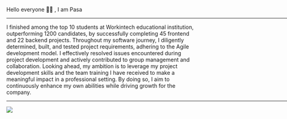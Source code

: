 Hello everyone 👋🏻 , I am Pasa

<hr width="850"/>

I finished among the top 10 students at Workintech educational institution, outperforming 1200 candidates, by successfully completing 45 frontend and 22 backend projects. Throughout my software journey, I diligently determined, built, and tested project requirements, adhering to the Agile development model. I effectively resolved issues encountered during project development and actively contributed to group management and collaboration. Looking ahead, my ambition is to leverage my project development skills and the team training I have received to make a meaningful impact in a professional setting. By doing so, I aim to continuously enhance my own abilities while driving growth for the company.
 

<hr  width="850"/>

<div display="flex";justifyContent="center.">

![](https://github-readme-streak-stats.herokuapp.com/?user=pasaismihan&theme=swift&border_radius=11.8&card_width=700)<br/>


</div>
